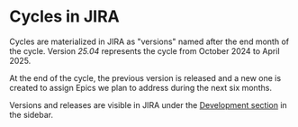 # Cycles in JIRA

Cycles are materialized in JIRA as "versions" named after the end month of the cycle.
Version *25.04* represents the cycle from October 2024 to April 2025.

At the end of the cycle, the previous version is released and a new one is created to assign
Epics we plan to address during the next six months.

Versions and releases are visible in JIRA under the [Development section](https://warthogs.atlassian.net/projects/ISD?selectedItem=com.atlassian.jira.jira-projects-plugin%3Arelease-page) in the sidebar.
